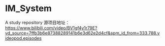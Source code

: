 # IM_System
A study repository
源项目地址： https://www.bilibili.com/video/BV1gf4y1r79E?vd_source=7ffb3b6e87388289141b6e3d62e2d4cf&spm_id_from=333.788.videopod.episodes